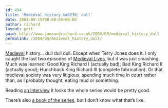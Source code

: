 ```yaml
---
id: 434
title: 'Medieval history &#8230; dull'
date: 2004-09-15T08:08:00+00:00
author: richard
layout: post
guid: http://www.janeandrichard.co.uk/2004/09/medieval_history_dull
permalink: /2004/09/medieval_history_dull/
---
```

[Medieval](http://www.google.com/search?q=define:medieval) history&#8230; dull dull dull. Except when Terry Jones does it. I only caught the last two episodes of [Medieval Lives](http://www.bbcfactual.co.uk/terry_jones_medieval_livesl.htm), but it was just smashing. Much was learned: Good King Richard I (actually bad); Bad King Richard II (actually good); Hunchback King Richard III (complete fabrication). Or that medieval society was very litigious, spending much time in court rather than, as I probably thought, eating mud or something. 

Reading [an interview](http://filmforce.ign.com/articles/474/474005p1.html) it looks the whole series would be pretty good.
  
There&#8217;s also [a book of the series](http://www.amazon.co.uk/exec/obidos/ASIN/0563487933/richarddallaway), but I don&#8217;t know what that&#8217;s like.